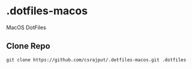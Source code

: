 # .dotfiles-macos
MacOS DotFiles

## Clone Repo
`git clone https://github.com/csrajput/.dotfiles-macos.git .dotfiles`
